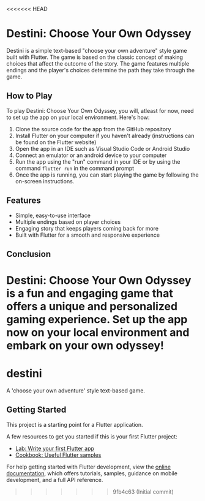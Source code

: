 <<<<<<< HEAD
# Destini: Choose Your Own Odyssey

Destini is a simple text-based "choose your own adventure" style game built with Flutter. The game is based on the classic concept of making choices that affect the outcome of the story. The game features multiple endings and the player's choices determine the path they take through the game.

## How to Play

To play Destini: Choose Your Own Odyssey, you will, atleast for now, need to set up the app on your local environment. Here's how:

1. Clone the source code for the app from the GitHub repository
2. Install Flutter on your computer if you haven't already (instructions can be found on the Flutter website)
3. Open the app in an IDE such as Visual Studio Code or Android Studio
4. Connect an emulator or an android device to your computer
5. Run the app using the "run" command in your IDE or by using the command `flutter run` in the command prompt
6. Once the app is running, you can start playing the game by following the on-screen instructions.

## Features

- Simple, easy-to-use interface
- Multiple endings based on player choices
- Engaging story that keeps players coming back for more
- Built with Flutter for a smooth and responsive experience


## Conclusion

Destini: Choose Your Own Odyssey is a fun and engaging game that offers a unique and personalized gaming experience. Set up the app now on your local environment and embark on your own odyssey!
=======
# destini

A 'choose your own adventure' style text-based game.

## Getting Started

This project is a starting point for a Flutter application.

A few resources to get you started if this is your first Flutter project:

- [Lab: Write your first Flutter app](https://docs.flutter.dev/get-started/codelab)
- [Cookbook: Useful Flutter samples](https://docs.flutter.dev/cookbook)

For help getting started with Flutter development, view the
[online documentation](https://docs.flutter.dev/), which offers tutorials,
samples, guidance on mobile development, and a full API reference.
>>>>>>> 9fb4c63 (Initial commit)
